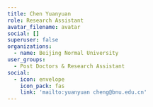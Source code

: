 ```yaml
---
title: Chen Yuanyuan
role: Research Assistant
avatar_filename: avatar
social: []
superuser: false
organizations:
  - name: Beijing Normal University
user_groups:
  - Post Doctors & Research Assistant
social:
  - icon: envelope
    icon_pack: fas
    link: 'mailto:yuanyuan cheng@bnu.edu.cn'
---
```


